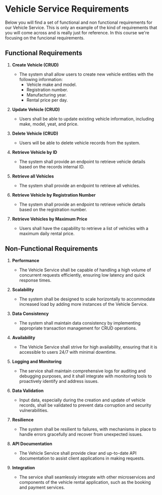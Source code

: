 # Vehicle Service Requirements

Below you will find a set of functional and non functional requirements for our Vehicle Service.  This is only an example of the kind of requirements that you will come across and is really just for reference.  In this course we're focusing on the funcional requirements.

## Functional Requirements

1. **Create Vehicle (CRUD)**
   - The system shall allow users to create new vehicle entities with the following information:
     - Vehicle make and model.
     - Registration number.
     - Manufacturing year.
     - Rental price per day.

2. **Update Vehicle (CRUD)**
   - Users shall be able to update existing vehicle information, including make, model, yeat, and price.

3. **Delete Vehicle (CRUD)**
   - Users will be able to delete vehicle records from the system.

4. **Retrieve Vehicle by ID**
   - The system shall provide an endpoint to retrieve vehicle details based on the records internal ID.

5. **Retrieve all Vehicles**
   - The system shall provide an endpoint to retrieve all vehicles.

6. **Retrieve Vehicle by Registration Number**
   - The system shall provide an endpoint to retrieve vehicle details based on the registration number.

7. **Retrieve Vehicles by Maximum Price**
   - Users shall have the capability to retrieve a list of vehicles with a maximum daily rental price.

## Non-Functional Requirements

1. **Performance**
   - The Vehicle Service shall be capable of handling a high volume of concurrent requests efficiently, ensuring low latency and quick response times.

2. **Scalability**
   - The system shall be designed to scale horizontally to accommodate increased load by adding more instances of the Vehicle Service.

4. **Data Consistency**
   - The system shall maintain data consistency by implementing appropriate transaction management for CRUD operations.

5. **Availability**
   - The Vehicle Service shall strive for high availability, ensuring that it is accessible to users 24/7 with minimal downtime.

6. **Logging and Monitoring**
   - The service shall maintain comprehensive logs for auditing and debugging purposes, and it shall integrate with monitoring tools to proactively identify and address issues.

7. **Data Validation**
   - Input data, especially during the creation and update of vehicle records, shall be validated to prevent data corruption and security vulnerabilities.

8. **Resilience**
   - The system shall be resilient to failures, with mechanisms in place to handle errors gracefully and recover from unexpected issues.

9. **API Documentation**
   - The Vehicle Service shall provide clear and up-to-date API documentation to assist client applications in making requests.

10. **Integration**
    - The service shall seamlessly integrate with other microservices and components of the vehicle rental application, such as the booking and payment services.

